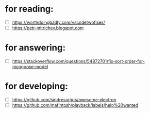 # for reading:
- [ ] https://worthdoingbadly.com/vscodetwofixes/
- [ ] https://petr-mitrichev.blogspot.com

# for answering:
- [ ] https://stackoverflow.com/questions/54872701/fix-sort-order-for-mongoose-model

# for developing:
- [ ] https://github.com/sindresorhus/awesome-electron
- [ ] https://github.com/mafintosh/playback/labels/help%20wanted